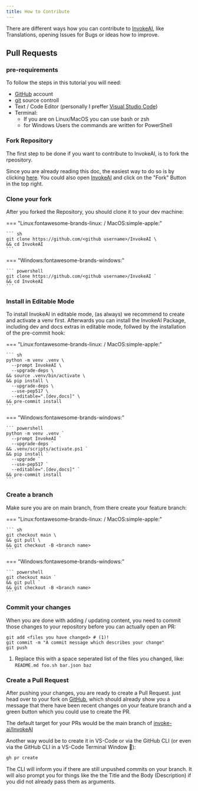 ```yaml
---
title: How to Contribute
---
```


There are different ways how you can contribute to
[InvokeAI](https://github.com/invoke-ai/InvokeAI), like Translations, opening
Issues for Bugs or ideas how to improve.

## Pull Requests

### pre-requirements

To follow the steps in this tutorial you will need:

-   [GitHub](https://github.com) account
-   [git](https://git-scm.com/downloads) source controll
-   Text / Code Editor (personally I preffer
    [Visual Studio Code](https://code.visualstudio.com/Download))
-   Terminal:
    -   If you are on Linux/MacOS you can use bash or zsh
    -   for Windows Users the commands are written for PowerShell

### Fork Repository

The first step to be done if you want to contribute to InvokeAI, is to fork the
rpeository.

Since you are already reading this doc, the easiest way to do so is by clicking
[here](https://github.com/invoke-ai/InvokeAI/fork). You could also open
[InvokeAI](https://github.com/invoke-ai/InvoekAI) and click on the "Fork" Button
in the top right.

### Clone your fork

After you forked the Repository, you should clone it to your dev machine:

=== "Linux:fontawesome-brands-linux: / MacOS:simple-apple:"

    ``` sh
    git clone https://github.com/<github username>/InvokeAI \
    && cd InvokeAI
    ```

=== "Windows:fontawesome-brands-windows:"

    ``` powershell
    git clone https://github.com/<github username>/InvokeAI `
    && cd InvokeAI
    ```

### Install in Editable Mode

To install InvokeAI in editable mode, (as always) we recommend to create and
activate a venv first. Afterwards you can install the InvokeAI Package,
including dev and docs extras in editable mode, follwed by the installation of
the pre-commit hook:

=== "Linux:fontawesome-brands-linux: / MacOS:simple-apple:"

    ``` sh
    python -m venv .venv \
      --prompt InvokeAI \
      --upgrade-deps \
    && source .venv/bin/activate \
    && pip install \
      --upgrade-deps \
      --use-pep517 \
      --editable=".[dev,docs]" \
    && pre-commit install
    ```

=== "Windows:fontawesome-brands-windows:"

    ``` powershell
    python -m venv .venv `
      --prompt InvokeAI `
      --upgrade-deps `
    && .venv/scripts/activate.ps1 `
    && pip install `
      --upgrade `
      --use-pep517 `
      --editable=".[dev,docs]" `
    && pre-commit install
    ```

### Create a branch

Make sure you are on main branch, from there create your feature branch:

=== "Linux:fontawesome-brands-linux: / MacOS:simple-apple:"

    ``` sh
    git checkout main \
    && git pull \
    && git checkout -B <branch name>
    ```

=== "Windows:fontawesome-brands-windows:"

    ``` powershell
    git checkout main `
    && git pull `
    && git checkout -B <branch name>
    ```

### Commit your changes

When you are done with adding / updating content, you need to commit those
changes to your repository before you can actually open an PR:

```{ .sh .annotate }
git add <files you have changed> # (1)!
git commit -m "A commit message which describes your change"
git push
```

1. Replace this with a space seperated list of the files you changed, like:
   `README.md foo.sh bar.json baz`

### Create a Pull Request

After pushing your changes, you are ready to create a Pull Request. just head
over to your fork on [GitHub](https://github.com), which should already show you
a message that there have been recent changes on your feature branch and a green
button which you could use to create the PR.

The default target for your PRs would be the main branch of
[invoke-ai/InvokeAI](https://github.com/invoke-ai/InvokeAI)

Another way would be to create it in VS-Code or via the GitHub CLI (or even via
the GitHub CLI in a VS-Code Terminal Window 🤭):

```sh
gh pr create
```

The CLI will inform you if there are still unpushed commits on your branch. It
will also prompt you for things like the the Title and the Body (Description) if
you did not already pass them as arguments.
